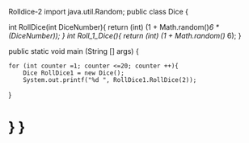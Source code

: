 Rolldice-2
import java.util.Random;
public class Dice {

  
  int RollDice(int DiceNumber){	
  	return (int) (1 + Math.random()*6 * (DiceNumber));
  }
  int Roll_1_Dice(){
  	return (int) (1 + Math.random()* 6);
  }
  
  
  
  public static void main (String [] args)
  {
  	
  	for (int counter =1; counter <=20; counter ++){
  		Dice RollDice1 = new Dice();
  		System.out.printf("%d ", RollDice1.RollDice(2));
  	
  }


}
}
==========
